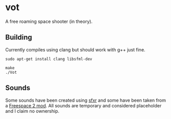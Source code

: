 vot
===
A free roaming space shooter (in theory).

Building
--------

Currently compiles using clang but should work with g++ just fine.
```
sudo apt-get install clang libsfml-dev
```

```
make
./Vot
```
Sounds
------

Some sounds have been created using [sfxr](http://www.drpetter.se/project_sfxr.html) and some have been taken from a [Freespace 2 mod](http://www.matrixgames.com/forums/tm.asp?m=2964479&mpage=1&key=sound%2Ceffects&#2964479). All sounds are temporary and considered placeholder and I claim no ownership.
